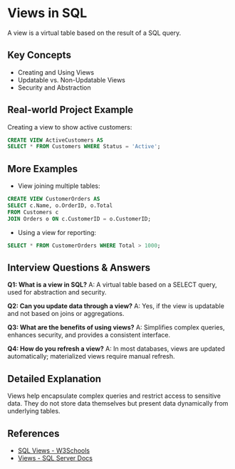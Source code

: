 # Views in SQL

A view is a virtual table based on the result of a SQL query.

## Key Concepts
- Creating and Using Views
- Updatable vs. Non-Updatable Views
- Security and Abstraction

## Real-world Project Example
Creating a view to show active customers:
```sql
CREATE VIEW ActiveCustomers AS
SELECT * FROM Customers WHERE Status = 'Active';
```

## More Examples
- View joining multiple tables:
```sql
CREATE VIEW CustomerOrders AS
SELECT c.Name, o.OrderID, o.Total
FROM Customers c
JOIN Orders o ON c.CustomerID = o.CustomerID;
```
- Using a view for reporting:
```sql
SELECT * FROM CustomerOrders WHERE Total > 1000;
```

## Interview Questions & Answers
**Q1: What is a view in SQL?**
A: A virtual table based on a SELECT query, used for abstraction and security.

**Q2: Can you update data through a view?**
A: Yes, if the view is updatable and not based on joins or aggregations.

**Q3: What are the benefits of using views?**
A: Simplifies complex queries, enhances security, and provides a consistent interface.

**Q4: How do you refresh a view?**
A: In most databases, views are updated automatically; materialized views require manual refresh.

## Detailed Explanation
Views help encapsulate complex queries and restrict access to sensitive data. They do not store data themselves but present data dynamically from underlying tables.

## References
- [SQL Views - W3Schools](https://www.w3schools.com/sql/sql_view.asp)
- [Views - SQL Server Docs](https://learn.microsoft.com/en-us/sql/relational-databases/views/views)
